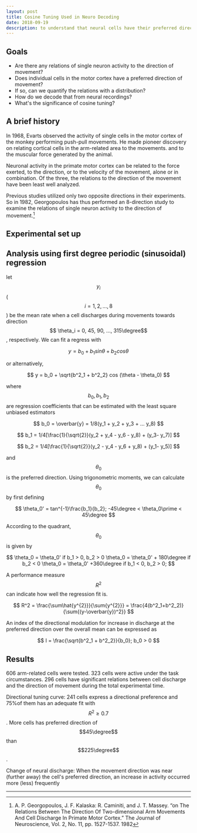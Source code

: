 ```yaml
---
layout: post
title: Cosine Tuning Used in Neuro Decoding
date: 2018-09-19
description: to understand that neural cells have their preferred direction of movement distributed like a sinusoidal function
---
```


## Goals 

* Are there any relations of single neuron activity to the direction of movement?
* Does individual cells in the motor cortex have a preferred direction of movement? 
* If so, can we quantify the relations with a distribution? 
* How do we decode that from neural recordings?
* What's the significance of cosine tuning?

## A brief history

In 1968, Evarts observed the activity of single cells in the motor cortex of the monkey performing push-pull movements. He made pioneer discovery on relating cortical cells in the arm-related area to the movements. and to the muscular force generated by the animal. 

Neuronal activity in the primate motor cortex can be related to the force exerted, to the direction, or to the velocity of the movement, alone or in combination. Of the three, the relations to the direction of the movement have been least well analyzed.

Previous studies utilized only two opposite directions in their experiments. So in 1982, Georgopoulos has thus performed an 8-direction study to examine the relations of single neuron activity to the direction of movement.[^Georgopoulos]

## Experimental set up

## Analysis using first degree periodic (sinusoidal) regression

let $$ y_i $$ ($$ i = 1, 2, ..., 8 $$) be the mean rate when a cell discharges during movements towards direction $$ \theta_i = 0, 45, 90, ..., 315\degree$$, respectively. We can fit a regress with

$$ 
y = b_0 + b_1sin \theta + b_2 cos \theta 
$$

or alternatively,

$$ 
y = b_0 + \sqrt{b^2_1 + b^2_2} cos (\theta - \theta_0) 
$$

where $$ b_0, b_1, b_2 $$ are regression coefficients that can be estimated with the least square unbiased estimators

$$
b_0 = \overbar{y} = 1/8(y_1 + y_2 + y_3 + ... y_8)
$$

$$
b_1 = 1/4[\frac{1}{\sqrt{2}}(y_2 + y_4 - y_6 - y_8) + (y_3- y_7)]
$$

$$
b_2 = 1/4[\frac{1}{\sqrt{2}}(y_2 - y_4 - y_6 + y_8) + (y_1- y_5)]
$$

and $$\theta_0$$ is the preferred direction. Using trigonometric moments, we can calculate $$\theta_0$$ by first defining

$$
\theta_0' = tan^{-1}\frac{b_1}{b_2}; -45\degree < \theta_0\prime < 45\degree
$$

According to the quadrant, $$ \theta_0$$ is given by

$$
\theta_0 = \theta_0' if b_1 > 0, b_2 > 0
\theta_0 = \theta_0' + 180\degree if b_2 < 0
\theta_0 = \theta_0' +360\degree if b_1 < 0, b_2 > 0;
$$

A performance measure $$R^2$$ can indicate how well the regression fit is.

$$
R^2 = \frac{\sum\hat{y^{2}}}{\sum{y^{2}}} = \frac{4(b^2_1+b^2_2)}{\sum{(y-\overbar{y})^2}} 
$$

An index of the directional modulation for increase in discharge at the preferred direction over the overall mean can be expressed as 

$$
I = \frac{\sqrt{b^2_1 + b^2_2}}{b_0}; b_0 > 0
$$

## Results

606 arm-related cells were tested. 323 cells were active under the task circumstances. 296 cells have significant relations between cell discharge and the direction of movement during the total experimental time.

Directional tuning curve: 241 cells express a directional preference and 75\%of them has an adequate fit with $$ R^2 \geq 0.7 $$. More cells has preferred direction of $$45\degree$$ than $$225\degree$$.

Change of neural discharge: When the movement direction was near (further away) the cell's preferred direction, an increase in activity occurred more (less) frequently


---
[^Georgopoulos]: A. P. Georgopoulos, J. F. Kalaska: R. Caminiti, and J. T. Massey. “on The Relations Between The Direction Of Two-dimensional Arm Movements And Cell Discharge In Primate Motor Cortex.” The Journal of Neuroscience, Vol. 2, No. 11, pp. 1527-1537. 1982